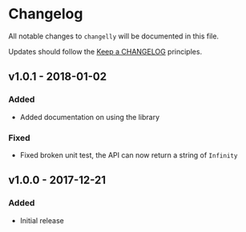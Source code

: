 # Changelog

All notable changes to `changelly` will be documented in this file.

Updates should follow the [Keep a CHANGELOG](http://keepachangelog.com/) principles.

## v1.0.1 - 2018-01-02

### Added
- Added documentation on using the library

### Fixed
- Fixed broken unit test, the API can now return a string of `Infinity`

## v1.0.0 - 2017-12-21

### Added
- Initial release
